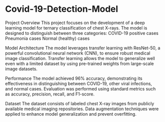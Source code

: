 # Covid-19-Detection-Model

Project Overview
This project focuses on the development of a deep learning model for ternary classification of chest X-rays. The model is designed to distinguish between three categories:
COVID-19 positive cases
Pneumonia cases
Normal (healthy) cases

Model Architecture
The model leverages transfer learning with ResNet-50, a powerful convolutional neural network (CNN), to ensure robust medical image classification.
Transfer learning allows the model to generalize well even with a limited dataset by using pre-trained weights from large-scale image datasets.

Performance
The model achieved 96% accuracy, demonstrating its effectiveness in distinguishing between COVID-19, other viral infections, and normal cases.
Evaluation was performed using standard metrics such as accuracy, precision, recall, and F1-score.

Dataset
The dataset consists of labeled chest X-ray images from publicly available medical imaging repositories.
Data augmentation techniques were applied to enhance model generalization and prevent overfitting.
